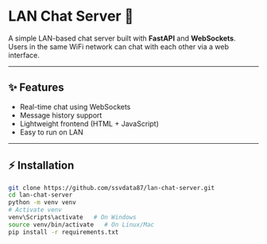# LAN Chat Server 🚀

A simple LAN-based chat server built with **FastAPI** and **WebSockets**.  
Users in the same WiFi network can chat with each other via a web interface.

---

## ✨ Features
- Real-time chat using WebSockets
- Message history support
- Lightweight frontend (HTML + JavaScript)
- Easy to run on LAN

---

## ⚡ Installation

```bash
git clone https://github.com/ssvdata87/lan-chat-server.git
cd lan-chat-server
python -m venv venv
# Activate venv
venv\Scripts\activate   # On Windows
source venv/bin/activate   # On Linux/Mac
pip install -r requirements.txt

